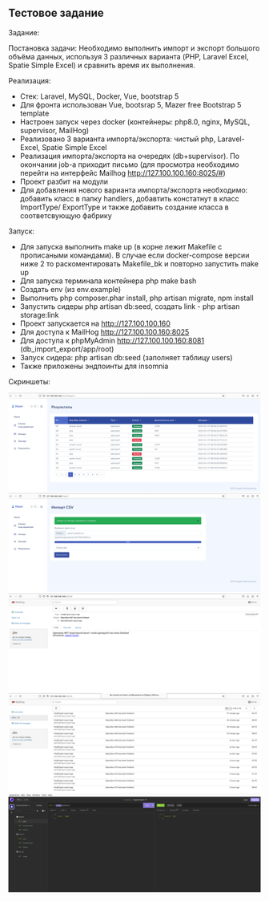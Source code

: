 ## Тестовое задание

Задание:

Постановка задачи: Необходимо выполнить импорт и экспорт большого объёма данных, используя 3 различных варианта (PHP, Laravel Excel, Spatie Simple Excel) и сравнить время их выполнения.

Реализация:

- Стек: Laravel, MySQL, Docker, Vue, bootstrap 5
- Для фронта использован Vue, bootsrap 5, Mazer free Bootstrap 5 template
- Настроен запуск через docker (контейнеры: php8.0, nginx, MySQL, supervisor, MailHog)
- Реализовано 3 варианта импорта/экспорта: чистый php, Laravel-Excel, Spatie Simple Excel
- Реализация импорта/экспорта на очередях (db+supervisor). По окончании job-а приходит письмо (для просмотра необходимо перейти на интерфейс Mailhog http://127.100.100.160:8025/#)
- Проект разбит на модули
- Для добавления нового варианта импорта/экспорта необходимо: добавить класс в папку handlers, добавтить констатнут в класс ImportType/ ExportType и также добавить создание класса в соответсвующую фабрику

Запуск:
- Для запуска выполнить make up (в корне лежит Makefile с прописаными командами). В случае если docker-compose версии ниже 2 то раскоментировать Makefile_bk и повторно запустить make up
- Для запуска терминала контейнера php make bash
- Создать env (из env.example)
- Выполнить php composer.phar install, php artisan migrate, npm install 
- Запустить сидеры php artisan db:seed, создать link - php artisan storage:link   
- Проект запускается на http://127.100.100.160
- Для доступа к MailHog http://127.100.100.160:8025
- Для доступа к phpMyAdmin http://127.100.100.160:8081 (db_import_export/app/root)
- Запуск сидера: php artisan db:seed (заполняет таблицу users)
- Также приложены эндпоинты для insomnia

Скриншеты:

![Screenshot1](storage/shots/1.png)
![Screenshot2](storage/shots/2.png)
![Screenshot3](storage/shots/3.png)
![Screenshot4](storage/shots/4.png)
![Screenshot5](storage/shots/5.png)



